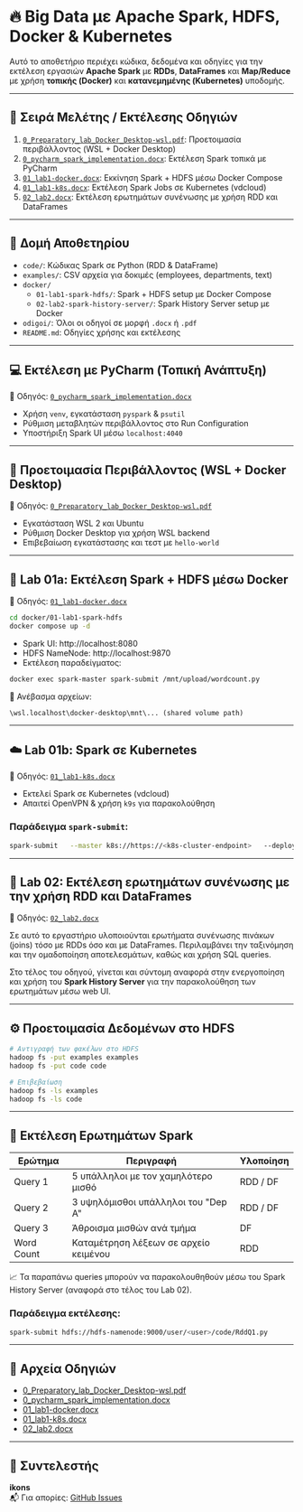 # 🔥 Big Data με Apache Spark, HDFS, Docker & Kubernetes

Αυτό το αποθετήριο περιέχει κώδικα, δεδομένα και οδηγίες για την εκτέλεση εργασιών **Apache Spark** με **RDDs**, **DataFrames** και **Map/Reduce** με χρήση **τοπικής (Docker)** και **κατανεμημένης (Kubernetes)** υποδομής.

---

## 📘 Σειρά Μελέτης / Εκτέλεσης Οδηγιών

1. [`0_Preparatory_lab_Docker_Desktop-wsl.pdf`](./odigoi/0_Preparatory_lab_Docker_Desktop-wsl.pdf): Προετοιμασία περιβάλλοντος (WSL + Docker Desktop)
2. [`0_pycharm_spark_implementation.docx`](./odigoi/0_pycharm_spark_implementation.docx): Εκτέλεση Spark τοπικά με PyCharm
3. [`01_lab1-docker.docx`](./odigoi/01_lab1-docker.docx): Εκκίνηση Spark + HDFS μέσω Docker Compose
4. [`01_lab1-k8s.docx`](./odigoi/01_lab1-k8s.docx): Εκτέλεση Spark Jobs σε Kubernetes (vdcloud)
5. [`02_lab2.docx`](./odigoi/02_lab2.docx): Εκτέλεση ερωτημάτων συνένωσης με χρήση RDD και DataFrames

---

## 📁 Δομή Αποθετηρίου

- `code/`: Κώδικας Spark σε Python (RDD & DataFrame)
- `examples/`: CSV αρχεία για δοκιμές (employees, departments, text)
- `docker/`
  - `01-lab1-spark-hdfs/`: Spark + HDFS setup με Docker Compose
  - `02-lab2-spark-history-server/`: Spark History Server setup με Docker
- `odigoi/`: Όλοι οι οδηγοί σε μορφή `.docx` ή `.pdf`
- `README.md`: Οδηγίες χρήσης και εκτέλεσης

---



## 💻 Εκτέλεση με PyCharm (Τοπική Ανάπτυξη)

📄 Οδηγός: [`0_pycharm_spark_implementation.docx`](./odigoi/0_pycharm_spark_implementation.docx)

- Χρήση `venv`, εγκατάσταση `pyspark` & `psutil`
- Ρύθμιση μεταβλητών περιβάλλοντος στο Run Configuration
- Υποστήριξη Spark UI μέσω `localhost:4040`

---

## 🧱 Προετοιμασία Περιβάλλοντος (WSL + Docker Desktop)

📄 Οδηγός: [`0_Preparatory_lab_Docker_Desktop-wsl.pdf`](./odigoi/0_Preparatory_lab_Docker_Desktop-wsl.pdf)

- Εγκατάσταση WSL 2 και Ubuntu
- Ρύθμιση Docker Desktop για χρήση WSL backend
- Επιβεβαίωση εγκατάστασης και τεστ με `hello-world`

---

## 🐳 Lab 01a: Εκτέλεση Spark + HDFS μέσω Docker

📄 Οδηγός: [`01_lab1-docker.docx`](./odigoi/01_lab1-docker.docx)

```bash
cd docker/01-lab1-spark-hdfs
docker compose up -d
```

- Spark UI: http://localhost:8080  
- HDFS NameNode: http://localhost:9870  
- Εκτέλεση παραδείγματος:
```bash
docker exec spark-master spark-submit /mnt/upload/wordcount.py
```

📂 Ανέβασμα αρχείων:  
```
\wsl.localhost\docker-desktop\mnt\... (shared volume path)
```

---

## ☁️ Lab 01b: Spark σε Kubernetes

📄 Οδηγός: [`01_lab1-k8s.docx`](./odigoi/01_lab1-k8s.docx)

- Εκτελεί Spark σε Kubernetes (vdcloud)
- Απαιτεί OpenVPN & χρήση `k9s` για παρακολούθηση

### Παράδειγμα `spark-submit`:

```bash
spark-submit   --master k8s://https://<k8s-cluster-endpoint>   --deploy-mode cluster   --conf spark.kubernetes.container.image=<spark-image>   hdfs://.../wordcount_localdir.py
```

---

## 🔁 Lab 02: Εκτέλεση ερωτημάτων συνένωσης με την χρήση RDD και DataFrames

📄 Οδηγός: [`02_lab2.docx`](./odigoi/02_lab2.docx)

Σε αυτό το εργαστήριο υλοποιούνται ερωτήματα συνένωσης πινάκων (joins) τόσο με RDDs όσο και με DataFrames. Περιλαμβάνει την ταξινόμηση και την ομαδοποίηση αποτελεσμάτων, καθώς και χρήση SQL queries.

Στο τέλος του οδηγού, γίνεται και σύντομη αναφορά στην ενεργοποίηση και χρήση του **Spark History Server** για την παρακολούθηση των ερωτημάτων μέσω web UI.

---

## ⚙️ Προετοιμασία Δεδομένων στο HDFS

```bash
# Αντιγραφή των φακέλων στο HDFS
hadoop fs -put examples examples
hadoop fs -put code code

# Επιβεβαίωση
hadoop fs -ls examples
hadoop fs -ls code
```

---

## 🧪 Εκτέλεση Ερωτημάτων Spark

| Ερώτημα       | Περιγραφή                                  | Υλοποίηση |
|---------------|---------------------------------------------|------------|
| Query 1       | 5 υπάλληλοι με τον χαμηλότερο μισθό         | RDD / DF   |
| Query 2       | 3 υψηλόμισθοι υπάλληλοι του "Dep A"         | RDD / DF   |
| Query 3       | Άθροισμα μισθών ανά τμήμα                   | DF         |
| Word Count    | Καταμέτρηση λέξεων σε αρχείο κειμένου       | RDD        |

📈 Τα παραπάνω queries μπορούν να παρακολουθηθούν μέσω του Spark History Server (αναφορά στο τέλος του Lab 02).

### Παράδειγμα εκτέλεσης:

```bash
spark-submit hdfs://hdfs-namenode:9000/user/<user>/code/RddQ1.py
```

---




## 📄 Αρχεία Οδηγιών

- [0_Preparatory_lab_Docker_Desktop-wsl.pdf](./odigoi/0_Preparatory_lab_Docker_Desktop-wsl.pdf)
- [0_pycharm_spark_implementation.docx](./odigoi/0_pycharm_spark_implementation.docx)
- [01_lab1-docker.docx](./odigoi/01_lab1-docker.docx)
- [01_lab1-k8s.docx](./odigoi/01_lab1-k8s.docx)
- [02_lab2.docx](./odigoi/02_lab2.docx)

---

## 👤 Συντελεστής

**ikons**  
📬 Για απορίες: [GitHub Issues](https://github.com/ikons/bigdata/issues)
